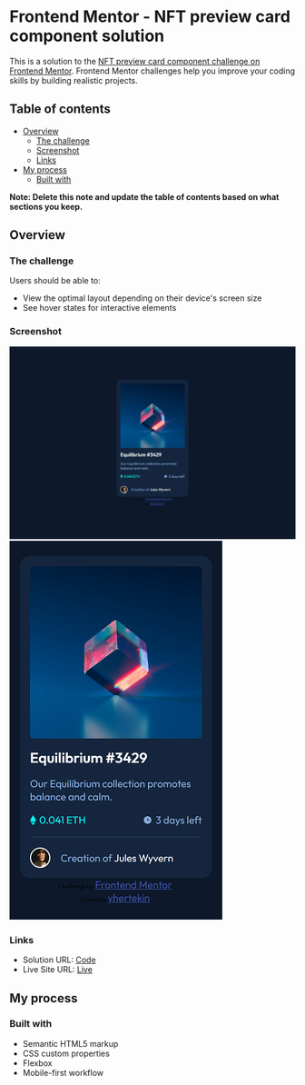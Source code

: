 # Frontend Mentor - NFT preview card component solution

This is a solution to the [NFT preview card component challenge on Frontend Mentor](https://www.frontendmentor.io/challenges/nft-preview-card-component-SbdUL_w0U). Frontend Mentor challenges help you improve your coding skills by building realistic projects.

## Table of contents

-   [Overview](#overview)
    -   [The challenge](#the-challenge)
    -   [Screenshot](#screenshot)
    -   [Links](#links)
-   [My process](#my-process)
    -   [Built with](#built-with)

**Note: Delete this note and update the table of contents based on what sections you keep.**

## Overview

### The challenge

Users should be able to:

-   View the optimal layout depending on their device's screen size
-   See hover states for interactive elements

### Screenshot

![](./screenshots/desktop.png)
![](./screenshots/mobile.png)

### Links

-   Solution URL: [Code](https://github.com/yhertekin/FrontendMentor/tree/main/Newbie/NFTPreviewCardComponent)
-   Live Site URL: [Live](https://illustrious-kitten-e4a656.netlify.app/)

## My process

### Built with

-   Semantic HTML5 markup
-   CSS custom properties
-   Flexbox
-   Mobile-first workflow
